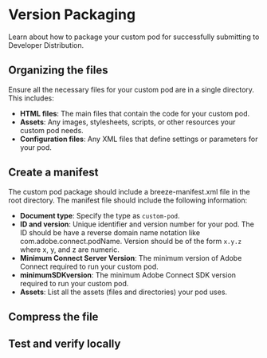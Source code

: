 # Version Packaging

Learn about how to package your custom pod for successfully submitting to Developer Distribution. 

## Organizing the files

Ensure all the necessary files for your custom pod are in a single directory. This includes:
- **HTML files**: The main files that contain the code for your custom pod.
- **Assets**: Any images, stylesheets, scripts, or other resources your custom pod needs.
- **Configuration files**: Any XML files that define settings or parameters for your pod.

## Create a manifest

The custom pod package should include a breeze-manifest.xml file in the root directory. The manifest file should include the following information: 

- **Document type**: Specify the type as `custom-pod`.
- **ID and version**: Unique identifier and version number for your pod. The ID should be have a reverse domain name notation like com.adobe.connect.podName. Version should be of the form `x.y.z` where x, y, and z are numeric.  
- **Minimum Connect Server Version**: The minimum version of Adobe Connect required to run your custom pod.
- **minimumSDKversion**: The minimum Adobe Connect SDK version required to run your custom pod.   
- **Assets**: List all the assets (files and directories) your pod uses.

## Compress the file

## Test and verify locally


   
